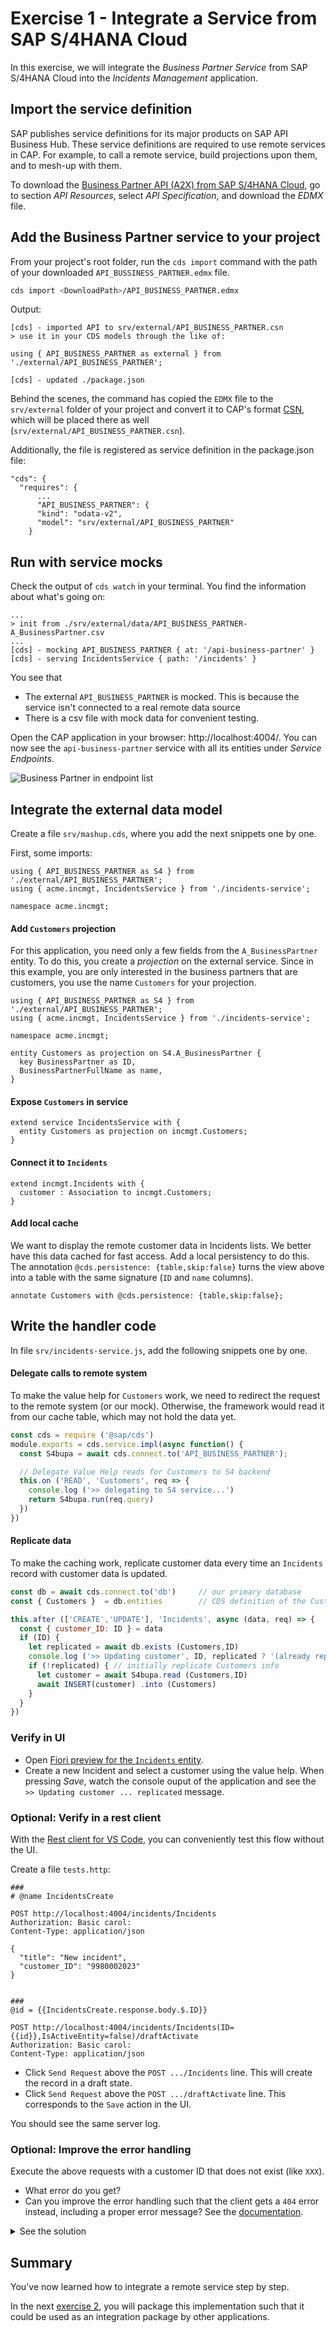 # Exercise 1 - Integrate a Service from SAP S/4HANA Cloud

In this exercise, we will integrate the _Business Partner Service_ from SAP S/4HANA Cloud into the _Incidents Management_ application.

## Import the service definition

SAP publishes service definitions for its major products on SAP API Business Hub. These service definitions are required to use remote services in CAP. For example, to call a remote service, build projections upon them, and to mesh-up with them.

To download the [Business Partner API (A2X) from SAP S/4HANA Cloud](https://api.sap.com/api/API_BUSINESS_PARTNER/overview), go to section _API Resources_, select _API Specification_, and download the _EDMX_ file.

## Add the Business Partner service to your project

From your project's root folder, run the `cds import` command with the path of your downloaded `API_BUSSINESS_PARTNER.edmx` file.

```sh
cds import <DownloadPath>/API_BUSINESS_PARTNER.edmx
```

Output:
```
[cds] - imported API to srv/external/API_BUSINESS_PARTNER.csn
> use it in your CDS models through the like of:

using { API_BUSINESS_PARTNER as external } from './external/API_BUSINESS_PARTNER';

[cds] - updated ./package.json
```

Behind the scenes, the command has copied the `EDMX` file to the `srv/external` folder of your project and convert it to CAP's format [CSN](https://cap.cloud.sap/docs/cds/csn), which will be placed there as well (`srv/external/API_BUSINESS_PARTNER.csn`).

Additionally, the file is registered as service definition in the package.json file:
```jsonc
"cds": {
  "requires": {
      ...
      "API_BUSINESS_PARTNER": {
      "kind": "odata-v2",
      "model": "srv/external/API_BUSINESS_PARTNER"
    }
```

## Run with service mocks

Check the output of `cds watch` in your terminal.  You find the information about what's going on:

```
...
> init from ./srv/external/data/API_BUSINESS_PARTNER-A_BusinessPartner.csv
...
[cds] - mocking API_BUSINESS_PARTNER { at: '/api-business-partner' }
[cds] - serving IncidentsService { path: '/incidents' }
```

You see that
- The external `API_BUSINESS_PARTNER` is mocked.  This is because the service isn't connected to a real remote data source
- There is a csv file with mock data for convenient testing.


Open the CAP application in your browser: http://localhost:4004/.
You can now see the `api-business-partner` service with all its entities under _Service Endpoints_.

![Business Partner in endpoint list](./assets/api-business-partner-service.png)


## Integrate the external data model

Create a file `srv/mashup.cds`, where you add the next snippets one by one.

First, some imports:

```cds
using { API_BUSINESS_PARTNER as S4 } from './external/API_BUSINESS_PARTNER';
using { acme.incmgt, IncidentsService } from './incidents-service';

namespace acme.incmgt;
```

#### Add `Customers` projection

For this application, you need only a few fields from the `A_BusinessPartner` entity. To do this, you create a _projection_ on the external service. Since in this example, you are only interested in the business partners that are customers, you use the name `Customers` for your projection.


```cds
using { API_BUSINESS_PARTNER as S4 } from './external/API_BUSINESS_PARTNER';
using { acme.incmgt, IncidentsService } from './incidents-service';

namespace acme.incmgt;

entity Customers as projection on S4.A_BusinessPartner {
  key BusinessPartner as ID,
  BusinessPartnerFullName as name,
}
```

#### Expose `Customers` in service

```cds
extend service IncidentsService with {
  entity Customers as projection on incmgt.Customers;
}
```

#### Connect it to `Incidents`

```cds
extend incmgt.Incidents with {
  customer : Association to incmgt.Customers;
}
```

#### Add local cache

We want to display the remote customer data in Incidents lists.  We better have this data cached for fast access.
Add a local persistency to do this.  The annotation `@cds.persistence: {table,skip:false}` turns the view above into a table with the same signature (`ID` and `name` columns).

```cds
annotate Customers with @cds.persistence: {table,skip:false};
```

## Write the handler code

In file `srv/incidents-service.js`, add the following snippets one by one.

#### Delegate calls to remote system

To make the value help for `Customers` work, we need to redirect the request to the remote system (or our mock).
Otherwise, the framework would read it from our cache table, which may not hold the data yet.

```js
const cds = require ('@sap/cds')
module.exports = cds.service.impl(async function() {
  const S4bupa = await cds.connect.to('API_BUSINESS_PARTNER');

  // Delegate Value Help reads for Customers to S4 backend
  this.on ('READ', 'Customers', req => {
    console.log ('>> delegating to S4 service...')
    return S4bupa.run(req.query)
  })
})
```

#### Replicate data

To make the caching work, replicate customer data every time an `Incidents` record with customer data is updated.

```js
const db = await cds.connect.to('db')     // our primary database
const { Customers }  = db.entities        // CDS definition of the Customers entity

this.after (['CREATE','UPDATE'], 'Incidents', async (data, req) => {
  const { customer_ID: ID } = data
  if (ID) {
    let replicated = await db.exists (Customers,ID)
    console.log ('>> Updating customer', ID, replicated ? '(already replicated)' : '(not) replicated')
    if (!replicated) { // initially replicate Customers info
      let customer = await S4bupa.read (Customers,ID)
      await INSERT(customer) .into (Customers)
    }
  }
})
```

### Verify in UI

- Open [Fiori preview for the `Incidents` entity](http://localhost:4004/$fiori-preview/IncidentsService/Incidents#preview-app).
- Create a new Incident and select a customer using the value help.  When pressing _Save_, watch the console ouput of the application and see the `>> Updating customer ... replicated` message.

### Optional: Verify in a rest client

With the [Rest client for VS Code](https://marketplace.visualstudio.com/items?itemName=humao.rest-client), you can conveniently test this flow without the UI.

Create a file `tests.http`:

```http
###
# @name IncidentsCreate

POST http://localhost:4004/incidents/Incidents
Authorization: Basic carol:
Content-Type: application/json

{
  "title": "New incident",
  "customer_ID": "9980002023"
}


###
@id = {{IncidentsCreate.response.body.$.ID}}

POST http://localhost:4004/incidents/Incidents(ID={{id}},IsActiveEntity=false)/draftActivate
Authorization: Basic carol:
Content-Type: application/json
```

- Click `Send Request` above the `POST .../Incidents` line.  This will create the record in a draft state.
- Click `Send Request` above the `POST .../draftActivate` line.  This corresponds to the `Save` action in the UI.

You should see the same server log.

### Optional: Improve the error handling

Execute the above requests with a customer ID that does not exist (like `XXX`).
- What error do you get?
- Can you improve the error handling such that the client gets a `404` error instead, including a proper error message?  See the [documentation](https://cap.cloud.sap/docs/node.js/events#req-reject).


<details>
<summary>See the solution</summary>

Make sure to turn the `502` error into a _client_ error like `404`:

```js
if (!replicated) {
  let customer
  try {
    customer = await S4bupa.read (Customers,ID)
  } catch (e) {
    return req.reject(404, 'No such customer: ' + ID, 'customer_ID')
  }
  await INSERT(customer) .into (Customers)
}
```
</details>

## Summary

You've now learned how to integrate a remote service step by step.

In the next [exercise 2](../ex2/README.md), you will package this implementation such that it could be used as an integration package by other applications.
